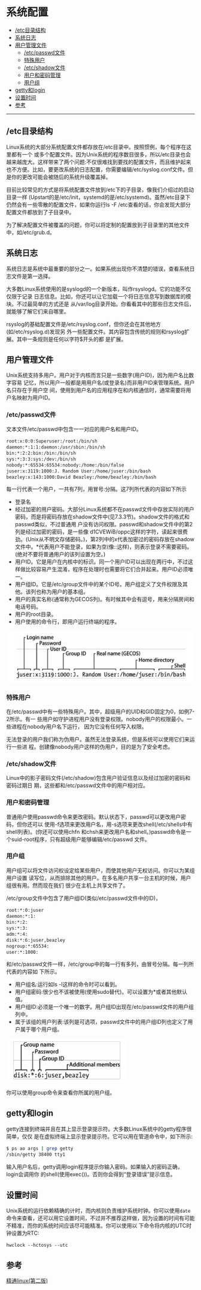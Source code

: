 # 系统配置

-   [/etc目录结构](#/etc目录结构)
-   [系统日志](#系统日志)
-   [用户管理文件](#用户管理文件)
    -   [/etc/passwd文件](#/etc/passwd文件)
    -   [特殊用户](#特殊用户)
    -   [/etc/shadow文件](/etc/shadow文件)
    -   [用户和密码管理](#用户和密码管理)
    -   [用户组](#用户组)
-   [getty和login](#getty和login)
-   [设置时间](#设置时间)
-   [参考](#参考)

------

## /etc目录结构

Linux系统的大部分系统配置文件都存放在/etc目录中。按照惯例，每个程序在这里都有一个 或多个配置文件。因为Unix系统的程序数目很多，所以/etc目录也会越来越庞大。这样带来了两个问题:不仅很难找到要找的配置文件，而且维护起来也不方便。比如，要更改系统的日志配置，你需要编辑/etc/syslog.conf文件。但是你的更改可能会被随后的系统升级覆盖掉。

目前比较常见的方式是将系统配置文件放到/etc下的子目录，像我们介绍过的启动目录一样 (Upstart的是/etc/init，systemd的是/etc/systemd)。虽然/etc目录下仍然会有一些零散的配置文件，如果你运行ls -F /etc查看的话，你会发现大部分配置文件都放到了子目录中。

为了解决配置文件被覆盖的问题，你可以将定制的配置放到子目录里的其他文件中，如/etc/grub.d。

## 系统日志

系统日志是系统中最重要的部分之一。如果系统出现你不清楚的错误，查看系统日志文件是第一选择。

大多数Linux系统使用的是syslogd的一个新版本，叫作rsyslogd。它的功能不仅仅限于记录 日志信息。比如，你还可以让它加载一个将日志信息写到数据库的模块。不过最简单的方式还是 从/var/log目录开始。你看看其中的那些日志文件后，就能够了解它们来自哪里。

rsyslog的基础配置文件是/etc/rsyslog.conf，但你还会在其他地方(如/etc/rsyslog.d)发现另 外一些配置文件。其内容包含传统的规则和rsyslog扩展。其中一条规则是任何以字符$开头的都 是扩展。

## 用户管理文件

Unix系统支持多用户。用户对于内核而言只是一些数字(用户ID)，因为用户名比数字容易 记忆，所以用户一般都是用用户名(或登录名)而非用户ID来管理系统。用户名只存在于用户空 间，使用到用户名的应用程序在和内核通信时，通常需要将用户名映射为用户ID。

### /etc/passwd文件

文本文件/etc/passwd中包含一一对应的用户名和用户ID。

```
root:x:0:0:Superuser:/root:/bin/sh 
daemon:*:1:1:daemon:/usr/sbin:/bin/sh 
bin:*:2:2:bin:/bin:/bin/sh 
sys:*:3:3:sys:/dev:/bin/sh 
nobody:*:65534:65534:nobody:/home:/bin/false
juser:x:3119:1000:J. Random User:/home/juser:/bin/bash 
beazley:x:143:1000:David Beazley:/home/beazley:/bin/bash
```

每一行代表一个用户，一共有7列，用冒号:分隔。这7列所代表的内容如下所示

-   登录名
-   经过加密的用户密码。大部分Linux系统都不在passwd文件中存放实际的用户密码，而是将密码存放在shadow文件中(见7.3.3节)。shadow文件的格式和passwd类似，不过普通用 户没有访问权限。passwd和shadow文件中的第2列是经过加密的密码，是一些像 d1CVEWiB/oppc这样的字符，读起来很费劲。(Unix从不明文存储密码。)，第2列中的x代表加密过的密码存放在shadow文件中。*代表用户不能登录，如果为空(像::这样)，则表示登录不需要密码。(绝对不要将普通用户的该列设置为空。)
-   用户ID。它是用户在内核中的标识。同一个用户ID可以出现在两行中，不过这样做比较容易产生混淆，程序在处理时也需要将它们合并起来。用户ID必须唯一。
-   用户组ID。它是/etc/group文件中的某个ID号。用户组定义了文件权限及其他。该列也称为用户的基本组。
-   用户的真实名称(通常称为GECOS列)。有时候其中会有逗号，用来分隔房间和电话号码。
-   用户的root目录。
-   用户使用的命令行，即用户运行终端的程序。

![](./pic/06.passwd文件中的条目.png)

### 特殊用户

在/etc/passwd中有一些特殊用户。其中，超级用户的UID和GID固定为0，如例7-2所示。有一 些用户如守护进程用户没有登录权限。nobody用户的权限最小。一些进程在nobody用户名下运行， 因为它没有任何写入权限。

无法登录的用户我们称为伪用户。虽然无法登录系统，但是系统可以使用它们来运行一些进 程。创建像nobody用户这样的伪用户，目的是为了安全考虑。

### /etc/shadow文件

Linux中的影子密码文件(/etc/shadow)包含用户验证信息以及经过加密的密码和密码过期日 期，这些都和/etc/passwd文件中的用户相对应。

### 用户和密码管理

普通用户使用passwd命令来更改密码。默认状态下，passwd可以更改用户密码，但你还可以 使用-f选项来更改用户名，用-s选项来更改shell(/etc/shells中有shell列表)。(你还可以使用chfn 和chsh来更改用户名和shell。)passwd命令是一个suid-root程序，只有超级用户能够编辑/etc/passwd 文件。

### 用户组

用户组可以将文件访问权设定给某些用户，而使其他用户无权访问。你可以为某组用户设置 读写位，从而排除其他的用户。在多名用户共享一台主机的时候，用户组很有用。然而现在我们 很少在主机上共享文件了。

/etc/group文件中包含了用户组ID(类似/etc/passwd文件中的ID)，

```
root:*:0:juser 
daemon:*:1:
bin:*:2:
sys:*:3:
adm:*:4: 
disk:*:6:juser,beazley 
nogroup:*:65534: 
user:*:1000:
```

和/etc/passwd文件一样，/etc/group中的每一行有多列，由冒号分隔。每一列所代表的内容如 下所示。

-   用户组名:运行如ls -l这样的命令时可以看到。
-   用户组密码:很少也不该被使用(使用sudo替代)。可以设置为*或者其他默认值。
-   用户组ID:必须是一个唯一的数字。用户组ID出现在/etc/passwd文件的用户组列中。
-   属于该组的用户列表:该列是可选项，passwd文件中的用户组ID列也定义了用户属于哪个用户组。

![](./pic/06.group文件中的条目.png)

你可以使用group命令来查看你所属的用户组。

## getty和login

getty连接到终端并且在其上显示登录提示符。大多数Linux系统中的getty程序很简单，仅仅 是在虚拟终端上显示登录提示符。它可以用在管道命令中，如下所示:

```bash
$ ps ao args | grep getty 
/sbin/getty 38400 tty1
```

输入用户名后，getty调用login程序提示你输入密码。如果输入的密码正确，login会调用你 的shell(使用exec())。否则你会得到“登录错误”提示信息。

## 设置时间

Unix系统的运行依赖精确的计时，而内核则负责维护系统时钟。你可以使用`date`命令来查看，还可以用它设置时间，不过并不推荐这样做，因为设置的时间有可能不精准，而你的系统时间应该尽可能精准。你可以使用以 下命令将内核的UTC时钟设置为RTC:

```
hwclock --hctosys --utc
```

## 参考

[精通linux(第二版)](https://www.ituring.com.cn/book/1548)
